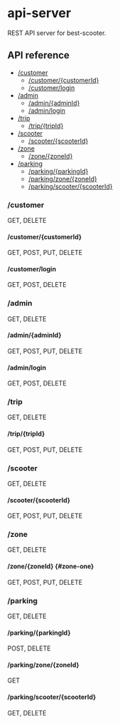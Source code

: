 # api-server

REST API server for best-scooter.

## API reference

- [/customer](#customer)
  - [/customer/{customerId}](#customercustomerid)
  - [/customer/login](#customerlogin)
- [/admin](#admin)
  - [/admin/{adminId}](#adminadminid)
  - [/admin/login](#adminlogin)
- [/trip](#trip)
  - [/trip/{tripId}](#triptripid)
- [/scooter](#scooter)
  - [/scooter/{scooterId}](#scooternscooterid)
- [/zone](#zone)
  - [/zone/{zoneId}](#zonezoneid)
- [/parking](#parking)
  - [/parking/{parkingId}](#parkingparkingid)
  - [/parking/zone/{zoneId}](#parkingzonezoneid)
  - [/parking/scooter/{scooterId}](#parkingscooterscooterid)

### /customer

GET, DELETE

#### /customer/{customerId}

GET, POST, PUT, DELETE

#### /customer/login

GET, POST, DELETE

### /admin

GET, DELETE

#### /admin/{adminId}

GET, POST, PUT, DELETE

#### /admin/login

GET, POST, DELETE

### /trip

GET, DELETE

#### /trip/{tripId}

GET, POST, PUT, DELETE

### /scooter

GET, DELETE

#### /scooter/{scooterId}

GET, POST, PUT, DELETE

### /zone

GET, DELETE

#### /zone/{zoneId} {#zone-one}

GET, POST, PUT, DELETE

### /parking

GET, DELETE

#### /parking/{parkingId}

POST, DELETE

#### /parking/zone/{zoneId}

GET

#### /parking/scooter/{scooterId}

GET, DELETE
